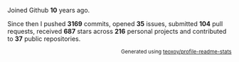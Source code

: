 Joined Github **10** years ago.

Since then I pushed **3169** commits, opened **35** issues, submitted **104** pull requests, received **687** stars across **216** personal projects and contributed to **37** public repositories.

<p align="right"><sub>Generated using <a href="https://github.com/marketplace/actions/profile-readme-stats">teoxoy/profile-readme-stats</a></sub></p>

